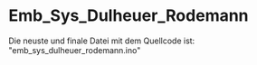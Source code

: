 # Emb_Sys_Dulheuer_Rodemann

Die neuste und finale Datei mit dem Quellcode ist: "emb_sys_dulheuer_rodemann.ino"
